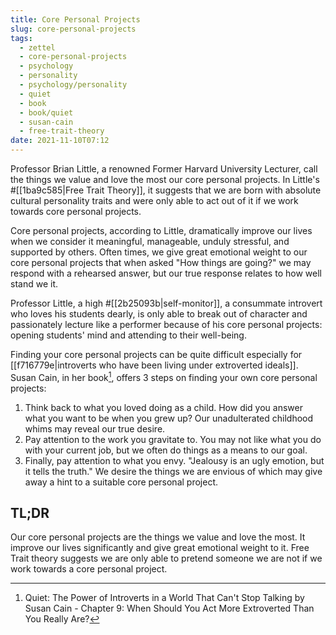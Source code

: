 ```yaml
---
title: Core Personal Projects
slug: core-personal-projects
tags:
  - zettel
  - core-personal-projects
  - psychology
  - personality
  - psychology/personality
  - quiet
  - book
  - book/quiet
  - susan-cain
  - free-trait-theory
date: 2021-11-10T07:12
---
```



Professor Brian Little, a renowned Former Harvard University Lecturer, call the
things we value and love the most our core personal projects. In Little's
#[[1ba9c585|Free Trait Theory]], it suggests that we are born with absolute
cultural personality traits and were only able to act out of it if we work
towards core personal projects.

Core personal projects, according to Little, dramatically improve our lives when
we consider it meaningful, manageable, unduly stressful, and supported by
others. Often times, we give great emotional weight to our core personal
projects that when asked "How things are going?" we may respond with a rehearsed
answer, but our true response relates to how well stand we it.

Professor Little, a high #[[2b25093b|self-monitor]], a consummate introvert who
loves his students dearly, is only able to break out of character and
passionately lecture like a performer because of his core personal projects:
opening students' mind and attending to their well-being.

Finding your core personal projects can be quite difficult especially for
[[f716779e|introverts who have been living under extroverted ideals]]. Susan
Cain, in her book[^1], offers 3 steps on finding your own core personal
projects:

1. Think back to what you loved doing as a child. How did you answer what you
   want to be when you grew up? Our unadulterated childhood whims may reveal our
   true desire.
2. Pay attention to the work you gravitate to. You may not like what you do with
   your current job, but we often do things as a means to our goal.
3. Finally, pay attention to what you envy. "Jealousy is an ugly emotion, but it
   tells the truth." We desire the things we are envious of which may give away
   a hint to a suitable core personal project.


<div class="tldr">
  <h2>TL;DR</h2>
  <p>
    Our core personal projects are the things we value and love the most. It
    improve our lives significantly and give great emotional weight to it.
    Free Trait theory suggests we are only able to pretend someone we are not if
    we work towards a core personal project.
  </p>
</div>


[^1]: Quiet: The Power of Introverts in a World That Can't Stop Talking by Susan Cain - Chapter 9: When Should You Act More Extroverted Than You Really Are?
